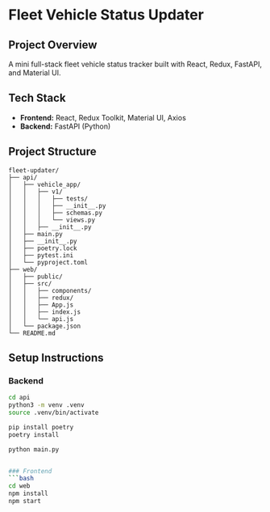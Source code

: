# Fleet Vehicle Status Updater

## Project Overview
A mini full-stack fleet vehicle status tracker built with React, Redux, FastAPI, and Material UI.

## Tech Stack
- **Frontend:** React, Redux Toolkit, Material UI, Axios
- **Backend:** FastAPI (Python)


## Project Structure
```pgsql
fleet-updater/
├── api/
│   ├── vehicle_app/
│   │   ├── v1/
│   │   │   ├── tests/
│   │   │   ├── __init__.py
│   │   │   ├── schemas.py
│   │   │   └── views.py
│   │   ├── __init__.py
│   ├── main.py
│   ├── __init__.py
│   ├── poetry.lock
│   ├── pytest.ini
│   └── pyproject.toml
├── web/
│   ├── public/
│   ├── src/
│   │   ├── components/
│   │   ├── redux/
│   │   ├── App.js
│   │   ├── index.js
│   │   └── api.js
│   └── package.json
└── README.md

```

## Setup Instructions

### Backend
```bash
cd api
python3 -m venv .venv
source .venv/bin/activate

pip install poetry
poetry install

python main.py


### Frontend
```bash
cd web
npm install
npm start
```
